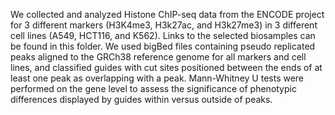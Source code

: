 We collected and analyzed Histone ChIP-seq data from the ENCODE project for 3 different markers (H3K4me3, H3k27ac, and H3k27me3) in 3 different cell lines (A549, HCT116, and K562). Links to the selected biosamples can be found in this folder. We used bigBed files containing pseudo replicated peaks aligned to the GRCh38 reference genome for all markers and cell lines, and classified guides with cut sites positioned between the ends of at least one peak as overlapping with a peak. Mann-Whitney U tests were performed on the gene level to assess the significance of phenotypic differences displayed by guides within versus outside of peaks.
